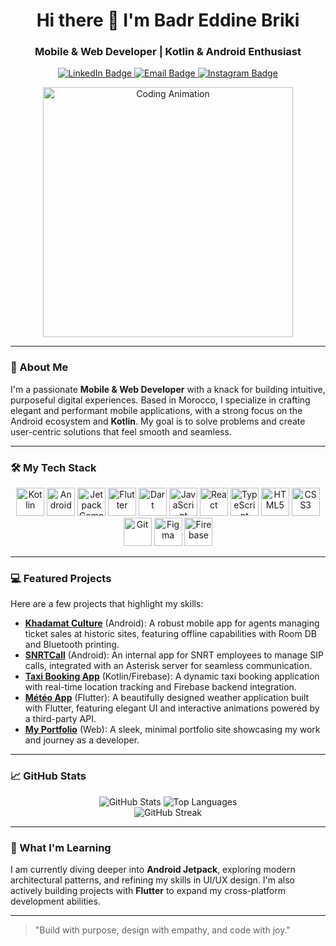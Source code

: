<h1 align="center">Hi there 👋 I'm Badr Eddine Briki</h1>
<h3 align="center">Mobile & Web Developer | Kotlin & Android Enthusiast</h3>

<div align="center">
  <a href="https://linkedin.com/in/badr-eddine-briki">
    <img src="https://img.shields.io/badge/-LinkedIn-blue?style=flat-square&logo=linkedin&logoColor=white&link=https://linkedin.com/in/badr-eddine-briki" alt="LinkedIn Badge"/>
  </a>
  <a href="mailto:badrbriki1@gmail.com">
    <img src="https://img.shields.io/badge/-Email-c14438?style=flat-square&logo=Gmail&logoColor=white" alt="Email Badge"/>
  </a>
  <a href="https://instagram.com/badreddine.br">
    <img src="https://img.shields.io/badge/-Instagram-purple?style=flat-square&logo=instagram&logoColor=white" alt="Instagram Badge"/>
  </a>
</div>

<p align="center">
  <img src="https://cdn.dribbble.com/userupload/21436944/file/original-3212fe7a869a76063e59d76c39176c45.gif" alt="Coding Animation" width="400"/>
</p>

---

### 🚀 About Me

I'm a passionate **Mobile & Web Developer** with a knack for building intuitive, purposeful digital experiences. Based in Morocco, I specialize in crafting elegant and performant mobile applications, with a strong focus on the Android ecosystem and **Kotlin**. My goal is to solve problems and create user-centric solutions that feel smooth and seamless.

---

### 🛠️ My Tech Stack

<div align="center">
  <img src="https://cdn.jsdelivr.net/gh/devicons/devicon/icons/kotlin/kotlin-original.svg" alt="Kotlin" width="45" height="45" />
  <img src="https://cdn.jsdelivr.net/gh/devicons/devicon/icons/android/android-original.svg" alt="Android" width="45" height="45" />
  <img src="https://cdn.jsdelivr.net/gh/devicons/devicon/icons/jetpackcompose/jetpackcompose-original.svg" alt="Jetpack Compose" width="45" height="45" />
  <img src="https://cdn.jsdelivr.net/gh/devicons/devicon/icons/flutter/flutter-original.svg" alt="Flutter" width="45" height="45" />
  <img src="https://cdn.jsdelivr.net/gh/devicons/devicon/icons/dart/dart-original.svg" alt="Dart" width="45" height="45" />
  <img src="https://cdn.jsdelivr.net/gh/devicons/devicon/icons/javascript/javascript-original.svg" alt="JavaScript" width="45" height="45" />
  <img src="https://cdn.jsdelivr.net/gh/devicons/devicon/icons/react/react-original.svg" alt="React" width="45" height="45" />
  <img src="https://cdn.jsdelivr.net/gh/devicons/devicon/icons/typescript/typescript-original.svg" alt="TypeScript" width="45" height="45" />
  <img src="https://cdn.jsdelivr.net/gh/devicons/devicon/icons/html5/html5-original.svg" alt="HTML5" width="45" height="45" />
  <img src="https://cdn.jsdelivr.net/gh/devicons/devicon/icons/css3/css3-original.svg" alt="CSS3" width="45" height="45" />
  <img src="https://cdn.jsdelivr.net/gh/devicons/devicon/icons/git/git-original.svg" alt="Git" width="45" height="45" />
  <img src="https://cdn.jsdelivr.net/gh/devicons/devicon/icons/figma/figma-original.svg" alt="Figma" width="45" height="45" />
  <img src="https://cdn.jsdelivr.net/gh/devicons/devicon/icons/firebase/firebase-original.svg" alt="Firebase" width="45" height="45" />
</div>

---

### 💻 Featured Projects

Here are a few projects that highlight my skills:

* **[Khadamat Culture](https://github.com/badreddinebr/khadamat-culture)** (Android): A robust mobile app for agents managing ticket sales at historic sites, featuring offline capabilities with Room DB and Bluetooth printing.
* **[SNRTCall](https://github.com/badreddinebr/snrtcall)** (Android): An internal app for SNRT employees to manage SIP calls, integrated with an Asterisk server for seamless communication.
* **[Taxi Booking App](https://github.com/badreddinebr/Taxi)** (Kotlin/Firebase): A dynamic taxi booking application with real-time location tracking and Firebase backend integration.
* **[Météo App](https://github.com/badreddinebr/Weather-App-Flutter)** (Flutter): A beautifully designed weather application built with Flutter, featuring elegant UI and interactive animations powered by a third-party API.
* **[My Portfolio](https://badreddinebr.github.io/Myportfolio/)** (Web): A sleek, minimal portfolio site showcasing my work and journey as a developer.

---

### 📈 GitHub Stats

<div align="center">
  <img src="https://github-readme-stats.vercel.app/api?username=badreddinebr&show_icons=true&theme=orange&locale=en" alt="GitHub Stats" />
  <img src="https://github-readme-stats.vercel.app/api/top-langs?username=badreddinebr&show_icons=true&theme=orange&locale=en&layout=compact" alt="Top Languages" />
</div>

<div align="center">
  <img src="https://github-readme-streak-stats.herokuapp.com/?user=badreddinebr&theme=orange" alt="GitHub Streak" />
</div>

---

### 🌱 What I'm Learning

I am currently diving deeper into **Android Jetpack**, exploring modern architectural patterns, and refining my skills in UI/UX design. I'm also actively building projects with **Flutter** to expand my cross-platform development abilities.

---

> "Build with purpose, design with empathy, and code with joy."
